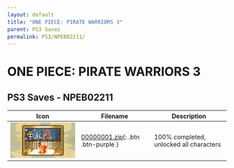 ```yaml
---
layout: default
title: "ONE PIECE: PIRATE WARRIORS 3"
parent: PS3 Saves
permalink: PS3/NPEB02211/
---
```

# ONE PIECE: PIRATE WARRIORS 3

## PS3 Saves - NPEB02211

| Icon | Filename | Description |
|------|----------|-------------|
| ![ONE PIECE: PIRATE WARRIORS 3](ICON0.PNG) | [00000001.zip](00000001.zip){: .btn .btn-purple } | 100% completed, unlocked all characters |
